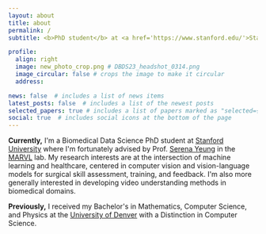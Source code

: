 ```yaml
---
layout: about
title: about
permalink: /
subtitle: <b>PhD student</b> at <a href='https://www.stanford.edu/'>Stanford</a>

profile:
  align: right
  image: new_photo_crop.png # DBDS23_headshot_0314.png
  image_circular: false # crops the image to make it circular
  address: 

news: false  # includes a list of news items
latest_posts: false  # includes a list of the newest posts
selected_papers: true # includes a list of papers marked as "selected={true}"
social: true  # includes social icons at the bottom of the page
---
```

<b>Currently,</b> I'm a Biomedical Data Science PhD student at <a href="https://med.stanford.edu/bmi.html">Stanford University</a> where I'm fortunately advised by Prof. <a href="https://ai.stanford.edu/~syyeung/">Serena Yeung</a> in the <a href="https://marvl.stanford.edu/">MARVL</a> lab. My research interests are at the intersection of machine learning and healthcare, centered in computer vision and vision-language models for surgical skill assessment, training, and feedback. I'm also more generally interested in developing video understanding methods in biomedical domains.



<b>Previously,</b> I received my Bachelor's in Mathematics, Computer Science, and Physics at the <a href="https://ritchieschool.du.edu/academics-education/departments/computer-science">University of Denver</a> with a Distinction in Computer Science.

 
